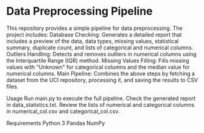 # Data Preprocessing Pipeline


This repository provides a simple pipeline for data preprocessing. The project includes:
    Database Checking: Generates a detailed report that includes a preview of the data, data types, missing values, statistical summary, duplicate count, and lists of categorical and numerical columns.
    Outliers Handling: Detects and removes outliers in numerical columns using the Interquartile Range (IQR) method.
    Missing Values Filling: Fills missing values with "Unknown" for categorical columns and the median value for numerical columns.
    Main Pipeline: Combines the above steps by fetching a dataset from the UCI repository, processing it, and saving the results to CSV files.

Usage
    Run main.py to execute the full pipeline.
    Check the generated report in data_statistics.txt.
    Review the lists of numerical and categorical columns in numerical_col.csv and categorical_col.csv.

Requirements
    Python 3
    Pandas
    NumPy
